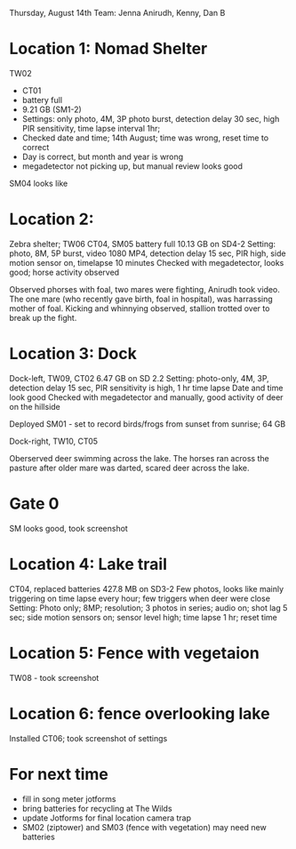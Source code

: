 Thursday, August 14th
Team: Jenna Anirudh, Kenny, Dan B

# Location 1: Nomad Shelter

TW02
- CT01
- battery full
- 9.21 GB (SM1-2)
- Settings: only photo, 4M, 3P photo burst, detection delay 30 sec, high PIR sensitivity, time lapse interval 1hr; 
- Checked date and time; 14th August; time was wrong, reset time to correct
- Day is correct, but month and year is wrong
- megadetector not picking up, but manual review looks good

SM04 looks like 

# Location 2:
Zebra shelter; TW06
CT04, SM05
battery full
10.13 GB on SD4-2
Setting: photo, 8M, 5P burst, video 1080 MP4, detection delay 15 sec, PIR high, side motion sensor on, timelapse 10 minutes
Checked with megadetector, looks good; horse activity observed

Observed phorses with foal, two mares were fighting, Anirudh took video.
The one mare (who recently gave birth, foal in hospital), was harrassing mother of foal.
Kicking and whinnying observed, stallion trotted over to break up the fight.

# Location 3: Dock
Dock-left, TW09, CT02
6.47 GB on SD 2.2
Setting: photo-only, 4M, 3P, detection delay 15 sec, PIR sensitivity is high, 1 hr time lapse
Date and time look good
Checked with megadetector and manually, good activity of deer on the hillside

Deployed SM01 - set to record birds/frogs from sunset from sunrise; 64 GB

Dock-right, TW10, CT05

Oberserved deer swimming across the lake. The horses ran across the pasture after older mare was darted, 
scared deer across the lake.

# Gate 0 
SM looks good, took screenshot 

# Location 4: Lake trail
CT04, replaced batteries
427.8 MB on SD3-2
Few photos, looks like mainly triggering on time lapse every hour; few triggers when deer were close
Setting: Photo only; 8MP; resolution; 3 photos in series; audio on; shot lag 5 sec; side motion sensors on; sensor level high; time lapse 1 hr; reset time

# Location 5: Fence with vegetaion
TW08 - took screenshot


# Location 6: fence overlooking lake
Installed CT06; took screenshot of settings


# For next time
- fill in song meter jotforms
- bring batteries for recycling at The Wilds
- update Jotforms for final location camera trap
- SM02 (ziptower) and SM03 (fence with vegetation) may need new batteries


